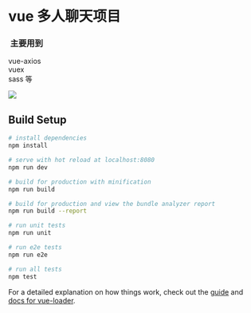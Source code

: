 # vue 多人聊天项目

###  主要用到
 vue-axios<br/>
 vuex<br/>
 sass 等<br/>

![](https://user-gold-cdn.xitu.io/2018/4/17/162d26a52c7018ff?w=940&h=640&f=gif&s=1526168)


## Build Setup

``` bash
# install dependencies
npm install

# serve with hot reload at localhost:8080
npm run dev

# build for production with minification
npm run build

# build for production and view the bundle analyzer report
npm run build --report

# run unit tests
npm run unit

# run e2e tests
npm run e2e

# run all tests
npm test
```

For a detailed explanation on how things work, check out the [guide](http://vuejs-templates.github.io/webpack/) and [docs for vue-loader](http://vuejs.github.io/vue-loader).

